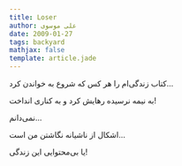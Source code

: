 ```yaml
---
title: Loser
author: علی موسوی
date: 2009-01-27
tags: backyard
mathjax: false
template: article.jade
---
```


کتاب زندگی‌ام را هر کس که شروع به خواندن کرد...

به نیمه نرسیده رهایش کرد و به کناری انداخت!

نمی‌دانم...

اشکال از ناشیانه نگاشتن‌ من است...

یا بی‌محتوایی این زندگی‌!
